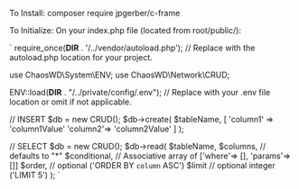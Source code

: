 To Install:
composer require jpgerber/c-frame

To Initialize:
On your index.php file (located from root/public/):

`
require_once(__DIR__ . '/../vendor/autoload.php'); // Replace with the autoload.php location for your project.

use ChaosWD\System\ENV;
use ChaosWD\Network\CRUD;

ENV::load(__DIR__ . "/../private/config/.env"); // Replace with your .env file location or omit if not applicable.

// INSERT
$db = new CRUD();
$db->create(
    $tableName, [
        'column1' => 'column1Value'
        'column2'=> 'column2Value'
        ]
    );

// SELECT
$db = new CRUD();
$db->read(
    $tableName,
    $columns, // defaults to "*"
    $conditional, // Associative array of ['where'=> [], 'params'=>[]]
    $order, // optional ('ORDER BY `column` ASC')
    $limit // optional integer ('LIMIT 5')
);
`
